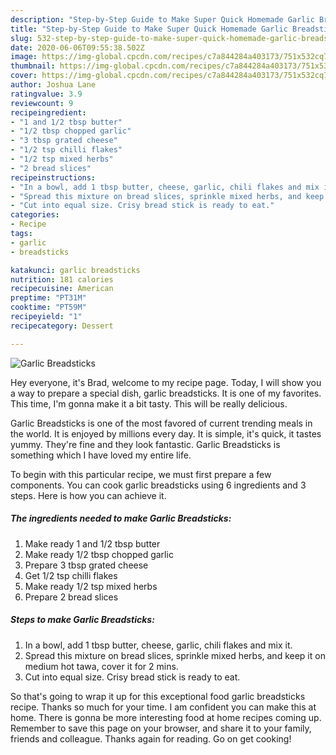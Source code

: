 ```yaml
---
description: "Step-by-Step Guide to Make Super Quick Homemade Garlic Breadsticks"
title: "Step-by-Step Guide to Make Super Quick Homemade Garlic Breadsticks"
slug: 532-step-by-step-guide-to-make-super-quick-homemade-garlic-breadsticks
date: 2020-06-06T09:55:38.502Z
image: https://img-global.cpcdn.com/recipes/c7a844284a403173/751x532cq70/garlic-breadsticks-recipe-main-photo.jpg
thumbnail: https://img-global.cpcdn.com/recipes/c7a844284a403173/751x532cq70/garlic-breadsticks-recipe-main-photo.jpg
cover: https://img-global.cpcdn.com/recipes/c7a844284a403173/751x532cq70/garlic-breadsticks-recipe-main-photo.jpg
author: Joshua Lane
ratingvalue: 3.9
reviewcount: 9
recipeingredient:
- "1 and 1/2 tbsp butter"
- "1/2 tbsp chopped garlic"
- "3 tbsp grated cheese"
- "1/2 tsp chilli flakes"
- "1/2 tsp mixed herbs"
- "2 bread slices"
recipeinstructions:
- "In a bowl, add 1 tbsp butter, cheese, garlic, chili flakes and mix it."
- "Spread this mixture on bread slices, sprinkle mixed herbs, and keep it on medium hot tawa, cover it for 2 mins."
- "Cut into equal size. Crisy bread stick is ready to eat."
categories:
- Recipe
tags:
- garlic
- breadsticks

katakunci: garlic breadsticks 
nutrition: 181 calories
recipecuisine: American
preptime: "PT31M"
cooktime: "PT59M"
recipeyield: "1"
recipecategory: Dessert

---
```



![Garlic Breadsticks](https://img-global.cpcdn.com/recipes/c7a844284a403173/751x532cq70/garlic-breadsticks-recipe-main-photo.jpg)

Hey everyone, it's Brad, welcome to my recipe page. Today, I will show you a way to prepare a special dish, garlic breadsticks. It is one of my favorites. This time, I'm gonna make it a bit tasty. This will be really delicious.



Garlic Breadsticks is one of the most favored of current trending meals in the world. It is enjoyed by millions every day. It is simple, it's quick, it tastes yummy. They're fine and they look fantastic. Garlic Breadsticks is something which I have loved my entire life.


To begin with this particular recipe, we must first prepare a few components. You can cook garlic breadsticks using 6 ingredients and 3 steps. Here is how you can achieve it.

<!--inarticleads1-->

##### The ingredients needed to make Garlic Breadsticks:

1. Make ready 1 and 1/2 tbsp butter
1. Make ready 1/2 tbsp chopped garlic
1. Prepare 3 tbsp grated cheese
1. Get 1/2 tsp chilli flakes
1. Make ready 1/2 tsp mixed herbs
1. Prepare 2 bread slices




<!--inarticleads2-->

##### Steps to make Garlic Breadsticks:

1. In a bowl, add 1 tbsp butter, cheese, garlic, chili flakes and mix it.
1. Spread this mixture on bread slices, sprinkle mixed herbs, and keep it on medium hot tawa, cover it for 2 mins.
1. Cut into equal size. Crisy bread stick is ready to eat.




So that's going to wrap it up for this exceptional food garlic breadsticks recipe. Thanks so much for your time. I am confident you can make this at home. There is gonna be more interesting food at home recipes coming up. Remember to save this page on your browser, and share it to your family, friends and colleague. Thanks again for reading. Go on get cooking!
